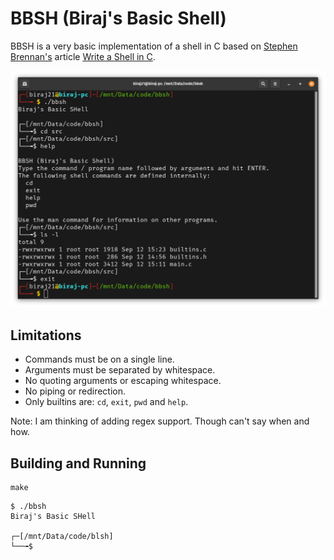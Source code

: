 # BBSH (Biraj's Basic Shell)

BBSH is a very basic implementation of a shell in C based on [Stephen Brennan's](https://brennan.io/) article [Write a Shell in C](https://brennan.io/2015/01/16/write-a-shell-in-c/).

![Screenshot](images/ss.png)

## Limitations
* Commands must be on a single line.
* Arguments must be separated by whitespace.
* No quoting arguments or escaping whitespace.
* No piping or redirection.
* Only builtins are: `cd`, `exit`, `pwd` and `help`.

Note: I am thinking of adding regex support. Though can't say when and how.

## Building and Running
```
make
```

```
$ ./bbsh
Biraj's Basic SHell

┌─[/mnt/Data/code/blsh]
└──╼$
```
